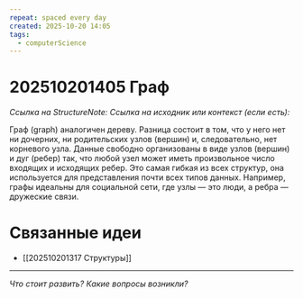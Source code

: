 ```yaml
---
repeat: spaced every day
created: 2025-10-20 14:05
tags:
  - computerScience
---
```

# 202510201405 Граф

*Ссылка на StructureNote:*
*Ссылка на исходник или контекст (если есть):*

Граф (graph) аналогичен дереву. Разница состоит в том, что у него нет ни дочерних, ни родительских узлов (вершин) и, следовательно, нет корневого узла. Данные свободно организованы в виде узлов (вершин) и дуг (ребер) так, что любой узел может иметь произвольное число входящих и исходящих ребер. Это самая гибкая из всех структур, она используется для представления почти всех типов данных. Например, графы идеальны для социальной сети, где узлы — это люди, а ребра — дружеские связи.

# Связанные идеи

- [[202510201317 Структуры]]

---

*Что стоит развить? Какие вопросы возникли?*
